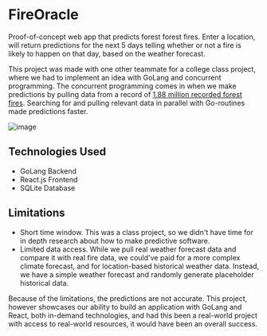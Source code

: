 # FireOracle

Proof-of-concept web app that predicts forest forest fires. Enter a location, will return predictions for the next 5 days telling whether or not a fire is likely to happen on that day, based on the weather forecast.

This project was made with one other teammate for a college class project, where we had to implement an idea with GoLang and concurrent programming. The concurrent programming comes in when we make predictions by pulling data from a record of [1.88 million recorded forest fires](https://www.kaggle.com/rtatman/188-million-us-wildfires). Searching for and pulling relevant data in parallel with Go-routines made predictions faster.

![image](https://user-images.githubusercontent.com/54599694/122151091-e7eec580-ce2c-11eb-8891-9520e2a71fb1.png)

## Technologies Used
- GoLang Backend
- React.js Frontend 
- SQLite Database

## Limitations
- Short time window. This was a class project, so we didn't have time for in depth research about how to make predictive software.
- Limited data access. While we pull real weather forecast data and compare it with real fire data, we could've paid for a more complex climate forecast, and for location-based historical weather data. Instead, we have a simple weather forecast and randomly generate placeholder historical data.

Because of the limitations, the predictions are not accurate. This project, however showcases our ability to build an application with GoLang and React, both in-demand technologies, and had this been a real-world project with access to real-world resources, it would have been an overall success.
